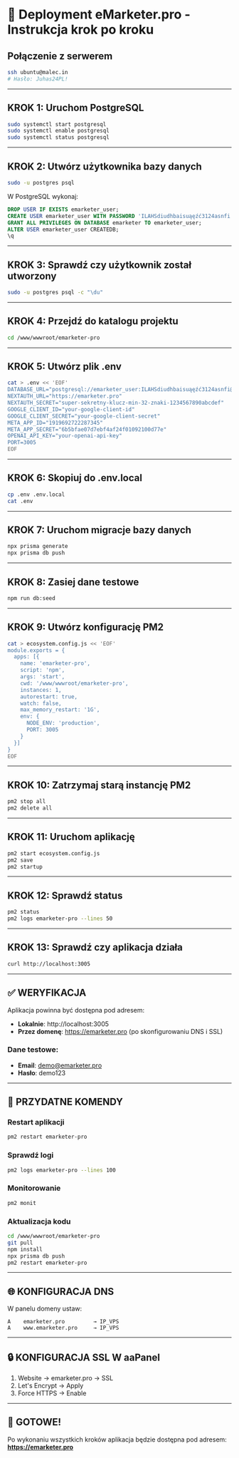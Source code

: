 # 🚀 Deployment eMarketer.pro - Instrukcja krok po kroku

## Połączenie z serwerem

```bash
ssh ubuntu@malec.in
# Hasło: Juhas24PL!
```

---

## KROK 1: Uruchom PostgreSQL

```bash
sudo systemctl start postgresql
sudo systemctl enable postgresql
sudo systemctl status postgresql
```

---

## KROK 2: Utwórz użytkownika bazy danych

```bash
sudo -u postgres psql
```

W PostgreSQL wykonaj:

```sql
DROP USER IF EXISTS emarketer_user;
CREATE USER emarketer_user WITH PASSWORD 'ILAHSdiudhbaisuąęźć3124asnfi';
GRANT ALL PRIVILEGES ON DATABASE emarketer TO emarketer_user;
ALTER USER emarketer_user CREATEDB;
\q
```

---

## KROK 3: Sprawdź czy użytkownik został utworzony

```bash
sudo -u postgres psql -c "\du"
```

---

## KROK 4: Przejdź do katalogu projektu

```bash
cd /www/wwwroot/emarketer-pro
```

---

## KROK 5: Utwórz plik .env

```bash
cat > .env << 'EOF'
DATABASE_URL="postgresql://emarketer_user:ILAHSdiudhbaisuąęźć3124asnfi@localhost:5432/emarketer"
NEXTAUTH_URL="https://emarketer.pro"
NEXTAUTH_SECRET="super-sekretny-klucz-min-32-znaki-1234567890abcdef"
GOOGLE_CLIENT_ID="your-google-client-id"
GOOGLE_CLIENT_SECRET="your-google-client-secret"
META_APP_ID="1919692722287345"
META_APP_SECRET="6b5bfae07d7ebf4af24f01092100d77e"
OPENAI_API_KEY="your-openai-api-key"
PORT=3005
EOF
```

---

## KROK 6: Skopiuj do .env.local

```bash
cp .env .env.local
cat .env
```

---

## KROK 7: Uruchom migracje bazy danych

```bash
npx prisma generate
npx prisma db push
```

---

## KROK 8: Zasiej dane testowe

```bash
npm run db:seed
```

---

## KROK 9: Utwórz konfigurację PM2

```bash
cat > ecosystem.config.js << 'EOF'
module.exports = {
  apps: [{
    name: 'emarketer-pro',
    script: 'npm',
    args: 'start',
    cwd: '/www/wwwroot/emarketer-pro',
    instances: 1,
    autorestart: true,
    watch: false,
    max_memory_restart: '1G',
    env: {
      NODE_ENV: 'production',
      PORT: 3005
    }
  }]
}
EOF
```

---

## KROK 10: Zatrzymaj starą instancję PM2

```bash
pm2 stop all
pm2 delete all
```

---

## KROK 11: Uruchom aplikację

```bash
pm2 start ecosystem.config.js
pm2 save
pm2 startup
```

---

## KROK 12: Sprawdź status

```bash
pm2 status
pm2 logs emarketer-pro --lines 50
```

---

## KROK 13: Sprawdź czy aplikacja działa

```bash
curl http://localhost:3005
```

---

## ✅ WERYFIKACJA

Aplikacja powinna być dostępna pod adresem:
- **Lokalnie**: http://localhost:3005
- **Przez domenę**: https://emarketer.pro (po skonfigurowaniu DNS i SSL)

### Dane testowe:
- **Email**: demo@emarketer.pro
- **Hasło**: demo123

---

## 🔧 PRZYDATNE KOMENDY

### Restart aplikacji
```bash
pm2 restart emarketer-pro
```

### Sprawdź logi
```bash
pm2 logs emarketer-pro --lines 100
```

### Monitorowanie
```bash
pm2 monit
```

### Aktualizacja kodu
```bash
cd /www/wwwroot/emarketer-pro
git pull
npm install
npx prisma db push
pm2 restart emarketer-pro
```

---

## 🌐 KONFIGURACJA DNS

W panelu domeny ustaw:
```
A    emarketer.pro         → IP_VPS
A    www.emarketer.pro     → IP_VPS
```

---

## 🔒 KONFIGURACJA SSL W aaPanel

1. Website → emarketer.pro → SSL
2. Let's Encrypt → Apply
3. Force HTTPS → Enable

---

## 🎯 GOTOWE!

Po wykonaniu wszystkich kroków aplikacja będzie dostępna pod adresem:
**https://emarketer.pro**

